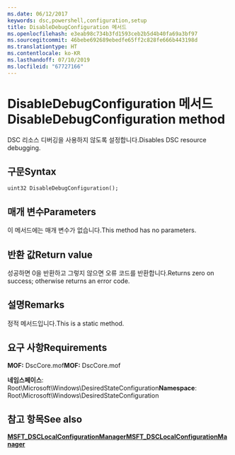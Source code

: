 ```yaml
---
ms.date: 06/12/2017
keywords: dsc,powershell,configuration,setup
title: DisableDebugConfiguration 메서드
ms.openlocfilehash: e3eab98c734b3fd1593ceb2b5d4b40fa69a3bf97
ms.sourcegitcommit: 46bebe692689ebedfe65ff2c828fe666b443198d
ms.translationtype: HT
ms.contentlocale: ko-KR
ms.lasthandoff: 07/10/2019
ms.locfileid: "67727166"
---
```

# <a name="disabledebugconfiguration-method"></a><span data-ttu-id="b68a8-103">DisableDebugConfiguration 메서드</span><span class="sxs-lookup"><span data-stu-id="b68a8-103">DisableDebugConfiguration method</span></span>

<span data-ttu-id="b68a8-104">DSC 리소스 디버깅을 사용하지 않도록 설정합니다.</span><span class="sxs-lookup"><span data-stu-id="b68a8-104">Disables DSC resource debugging.</span></span>

## <a name="syntax"></a><span data-ttu-id="b68a8-105">구문</span><span class="sxs-lookup"><span data-stu-id="b68a8-105">Syntax</span></span>

```mof
uint32 DisableDebugConfiguration();
```

## <a name="parameters"></a><span data-ttu-id="b68a8-106">매개 변수</span><span class="sxs-lookup"><span data-stu-id="b68a8-106">Parameters</span></span>

<span data-ttu-id="b68a8-107">이 메서드에는 매개 변수가 없습니다.</span><span class="sxs-lookup"><span data-stu-id="b68a8-107">This method has no parameters.</span></span>

## <a name="return-value"></a><span data-ttu-id="b68a8-108">반환 값</span><span class="sxs-lookup"><span data-stu-id="b68a8-108">Return value</span></span>

<span data-ttu-id="b68a8-109">성공하면 0을 반환하고 그렇지 않으면 오류 코드를 반환합니다.</span><span class="sxs-lookup"><span data-stu-id="b68a8-109">Returns zero on success; otherwise returns an error code.</span></span>

## <a name="remarks"></a><span data-ttu-id="b68a8-110">설명</span><span class="sxs-lookup"><span data-stu-id="b68a8-110">Remarks</span></span>

<span data-ttu-id="b68a8-111">정적 메서드입니다.</span><span class="sxs-lookup"><span data-stu-id="b68a8-111">This is a static method.</span></span>

## <a name="requirements"></a><span data-ttu-id="b68a8-112">요구 사항</span><span class="sxs-lookup"><span data-stu-id="b68a8-112">Requirements</span></span>

<span data-ttu-id="b68a8-113">**MOF:** DscCore.mof</span><span class="sxs-lookup"><span data-stu-id="b68a8-113">**MOF:** DscCore.mof</span></span>

<span data-ttu-id="b68a8-114">**네임스페이스**: Root\Microsoft\Windows\DesiredStateConfiguration</span><span class="sxs-lookup"><span data-stu-id="b68a8-114">**Namespace**: Root\Microsoft\Windows\DesiredStateConfiguration</span></span>

## <a name="see-also"></a><span data-ttu-id="b68a8-115">참고 항목</span><span class="sxs-lookup"><span data-stu-id="b68a8-115">See also</span></span>

[<span data-ttu-id="b68a8-116">**MSFT_DSCLocalConfigurationManager**</span><span class="sxs-lookup"><span data-stu-id="b68a8-116">**MSFT_DSCLocalConfigurationManager**</span></span>](msft-dsclocalconfigurationmanager.md)
